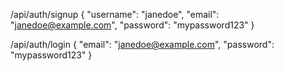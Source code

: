 /api/auth/signup
{
  "username": "janedoe",
  "email": "janedoe@example.com",
  "password": "mypassword123"
}

/api/auth/login
{
  "email": "janedoe@example.com",
  "password": "mypassword123"
}


